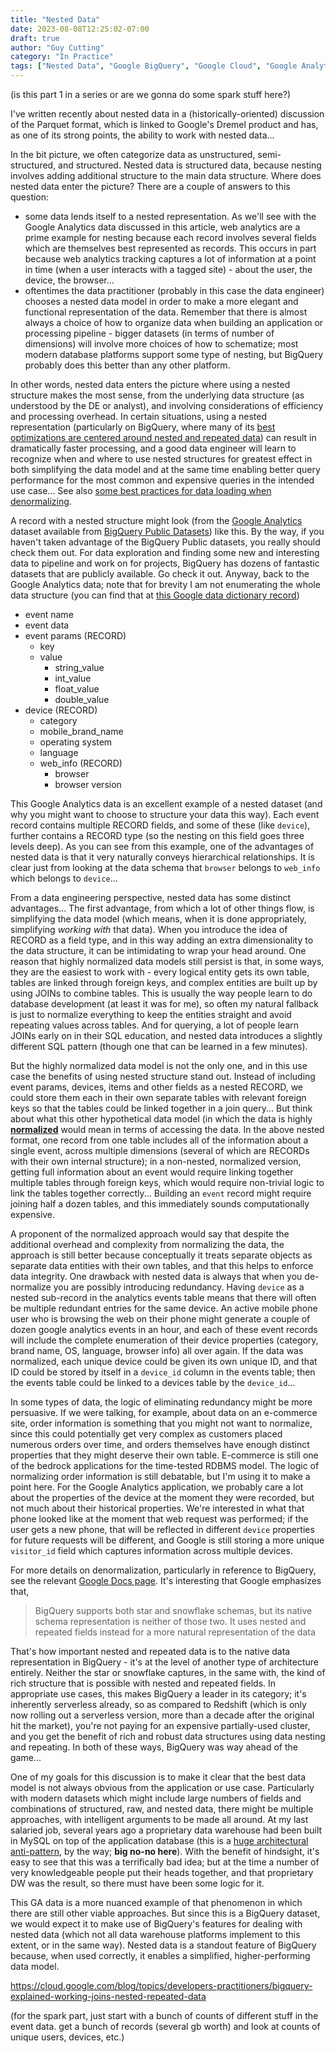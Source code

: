 ```yaml
---
title: "Nested Data"
date: 2023-08-08T12:25:02-07:00
draft: true
author: "Guy Cutting"
category: "In Practice"
tags: ["Nested Data", "Google BigQuery", "Google Cloud", "Google Analytics", "Spark"]
---
```


(is this part 1 in a series or are we gonna do some spark stuff here?)

I've written recently about nested data in a (historically-oriented) discussion of the Parquet format, which is linked to Google's Dremel product and has, as one of its strong points, the ability to work with nested data...

In the bit picture, we often categorize data as unstructured, semi-structured, and structured. Nested data is structured data, because nesting involves adding additional structure to the main data structure. Where does nested data enter the picture? There are a couple of answers to this question:

- some data lends itself to a nested representation. As we'll see with the Google Analytics data discussed in this article, web analytics are a prime example for nesting because each record involves several fields which are themselves best represented as records. This occurs in part because web analytics tracking captures a lot of information at a point in time (when a user interacts with a tagged site) - about the user, the device, the browser...
- oftentimes the data practitioner (probably in this case the data engineer) chooses a nested data model in order to make a more elegant and functional representation of the data. Remember that there is almost always a choice of how to organize data when building an application or processing pipeline - bigger datasets (in terms of number of dimensions) will involve more choices of how to schematize; most modern database platforms support some type of nesting, but BigQuery probably does this better than any other platform.

In other words, nested data enters the picture where using a nested structure makes the most sense, from the underlying data structure (as understood by the DE or analyst), and involving considerations of efficiency and processing overhead. In certain situations, using a nested representation (particularly on BigQuery, where many of its [best optimizations are centered around nested and repeated data](https://cloud.google.com/bigquery/docs/best-practices-performance-nested)) can result in dramatically faster processing, and a good data engineer will learn to recognize when and where to use nested structures for greatest effect in both simplifying the data model and at the same time enabling better query performance for the most common and expensive queries in the intended use case... See also [some best practices for data loading when denormalizing](https://cloud.google.com/bigquery/docs/loading-data#loading_denormalized_nested_and_repeated_data).

A record with a nested structure might look (from the [Google Analytics](https://console.cloud.google.com/marketplace/product/obfuscated-ga360-data/obfuscated-ga360-data?project=bigquery-census-ml) dataset available from [BigQuery Public Datasets](https://cloud.google.com/bigquery/public-data)) like this. By the way, if you haven't taken advantage of the BigQuery Public datasets, you really should check them out. For data exploration and finding some new and interesting data to pipeline and work on for projects, BigQuery has dozens of fantastic datasets that are publicly available. Go check it out. Anyway, back to the Google Analytics data; note that for brevity I am not enumerating the whole data structure (you can find that at [this Google data dictionary record](https://support.google.com/analytics/answer/3437719?hl=en))

- event name
- event data
- event params (RECORD)
  - key
  - value
    - string_value
    - int_value
    - float_value
    - double_value
- device (RECORD)
    - category
    - mobile_brand_name
    - operating system
    - language
    - web_info (RECORD)
      - browser
      - browser version

This Google Analytics data is an excellent example of a nested dataset (and why you might want to choose to structure your data this way). Each event record contains multiple RECORD fields, and some of these (like ```device```), further contains a RECORD type (so the nesting on this field goes three levels deep). As you can see from this example, one of the advantages of nested data is that it very naturally conveys hierarchical relationships. It is clear just from looking at the data schema that ```browser``` belongs to ```web_info``` which belongs to ```device```...

From a data engineering perspective, nested data has some distinct advantages... The first advantage, from which a lot of other things flow, is simplifying the data model (which means, when it is done appropriately, simplifying *working with* that data). When you introduce the idea of RECORD as a field type, and in this way adding an extra dimensionality to the data structure, it can be intimidating to wrap your head around. One reason that highly normalized data models still persist is that, in some ways, they are the easiest to work with - every logical entity gets its own table, tables are linked through foreign keys, and complex entities are built up by using JOINs to combine tables. This is usually the way people learn to do database development (at least it was for me), so often my natural fallback is just to normalize everything to keep the entities straight and avoid repeating values across tables. And for querying, a lot of people learn JOINs early on in their SQL education, and nested data introduces a slightly different SQL pattern (though one that can be learned in a few minutes).

But the highly normalized data model is not the only one, and in this use case the benefits of using nested structure stand out. Instead of including event params, devices, items and other fields as a nested RECORD, we could store them each in their own separate tables with relevant foreign keys so that the tables could be linked together in a join query... But think about what this other hypothetical data model (in which the data is highly **[normalized](https://en.wikipedia.org/wiki/Database_normalization)** would mean in terms of accessing the data. In the above nested format, one record from one table includes all of the information about a single event, across multiple dimensions (several of which are RECORDs with their own internal structure); in a non-nested, normalized version, getting full information about an event would require linking together multiple tables through foreign keys, which would require non-trivial logic to link the tables together correctly... Building an ```event``` record might require joining half a dozen tables, and this immediately sounds computationally expensive.

A proponent of the normalized approach would say that despite the additional overhead and complexity from normalizing the data, the approach is still better because conceptually it treats separate objects as separate data entities with their own tables, and that this helps to enforce data integrity. One drawback with nested data is always that when you de-normalize you are possibly introducing redundancy. Having ```device``` as a nested sub-record in the analytics events table means that there will often be multiple redundant entries for the same device. An active mobile phone user who is browsing the web on their phone might generate a couple of dozen google analytics events in an hour, and each of these event records will include the complete enumeration of their device properties (category, brand name, OS, language, browser info) all over again. If the data was normalized, each unique device could be given its own unique ID, and that ID could be stored by itself in a ```device_id``` column in the events table; then the events table could be linked to a devices table by the ```device_id```...

In some types of data, the logic of eliminating redundancy might be more persuasive. If we were talking, for example, about data on an e-commerce site, order information is something that you might not want to normalize, since this could potentially get very complex as customers placed numerous orders over time, and orders themselves have enough distinct properties that they might deserve their own table. E-commerce is still one of the bedrock applications for the time-tested RDBMS model. The logic of normalizing order information is still debatable, but I'm using it to make a point here. For the Google Analytics application, we probably care  a lot about the properties of the device at the moment they were recorded, but not much about their historical properties. We're interested in what that phone looked like at the moment that web request was performed; if the user gets a new phone, that will be reflected in different ```device``` properties for future requests will be different, and Google is still storing a more unique ```visitor_id``` field which captures information across multiple devices.

For more details on denormalization, particularly in reference to BigQuery, see the relevant [Google Docs page](https://cloud.google.com/bigquery/docs/migration/schema-data-overview#denormalization). It's interesting that Google emphasizes that,

>BigQuery supports both star and snowflake schemas, but its native schema representation is neither of those two. It uses nested and repeated fields instead for a more natural representation of the data

That's how important nested and repeated data is to the native data representation in BigQuery - it's at the level of another type of architecture entirely. Neither the star or snowflake captures, in the same with, the kind of rich structure that is possible with nested and repeated fields. In appropriate use cases, this makes BigQuery a leader in its category; it's inherently serverless already, so as compared to Redshift (which is only now rolling out a serverless version, more than a decade after the original hit the market), you're not paying for an expensive partially-used cluster, and you get the benefit of rich and robust data structures using data nesting and repeating. In both of these ways, BigQuery was way ahead of the game...

One of my goals for this discussion is to make it clear that the best data model is not always obvious from the application or use case. Particularly with modern datasets which might include large numbers of fields and combinations of structured, raw, and nested data, there might be multiple approaches, with intelligent arguments to be made all around. At my last salaried job, several years ago a proprietary data warehouse had been built in MySQL on top of the application database (this is a [huge architectural anti-pattern](/is-the-data-warehouse-dead/), by the way; **big no-no here**). With the benefit of hindsight, it's easy to see that this was a terrifically bad idea; but at the time a number of very knowledgeable people put their heads together, and that proprietary DW was the result, so there must have been some logic for it.

This GA data is a more nuanced example of that phenomenon in which there are still other viable approaches. But since this is a BigQuery dataset, we would expect it to make use of BigQuery's features for dealing with nested data (which not all data warehouse platforms implement to this extent, or in the same way). Nested data is a standout feature of BigQuery because, when used correctly, it enables a simplified, higher-performing data model.

https://cloud.google.com/blog/topics/developers-practitioners/bigquery-explained-working-joins-nested-repeated-data

(for the spark part, just start with a bunch of counts of different stuff in the event data. get a bunch of records (several gb worth) and look at counts of unique users, devices, etc.)